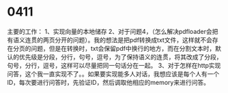 # 0411
主要的工作：
1、实现向量的本地储存
2、对于问题4，（怎么解决pdfloader会把有语义连贯的两页分开的问题）。我的想法是把pdf转换成txt文件，这样就不会存在分页的问题，但是在转换时，txt会保留pdf中换行的地方，而在分割文本时，默认的优先级是分段，分行，句号，逗号，为了保持语义的连贯，将其改成了分段，句号，分行，逗号，这样可以尽量把同一句话分在一起。
3、对于怎样在http实现问答，这个我一直实现不了。。如果要实现能多人对话，我想应该是每个人有一个ID，每次要进行问答时，先验证ID，然后调取他相应的memory来进行问答。
